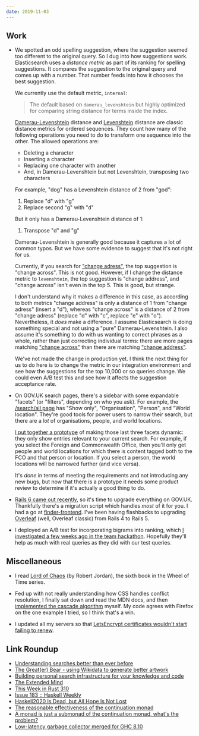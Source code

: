 ```yaml
---
date: 2019-11-03
---
```


## Work

- We spotted an odd spelling suggestion, where the suggestion seemed
  too different to the original query.  So I dug into how suggestions
  work.  Elasticsearch uses a *distance metric* as part of its ranking
  for spelling suggestions.  It compares the suggestion to the
  original query and comes up with a number.  That number feeds into
  how it chooses the best suggestion.

  We currently use the default metric, `internal`:

  > The default based on `damerau_levenshtein` but highly optimized
  > for comparing string distance for terms inside the index.

  [Damerau-Levenshtein][] distance and [Levenshtein][] distance are
  classic distance metrics for ordered sequences.  They count how many
  of the following operations you need to do to transform one sequence
  into the other.  The allowed operations are:

  - Deleting a character
  - Inserting a character
  - Replacing one character with another
  - And, in Damerau-Levenshtein but not Levenshtein, transposing two
    characters

  For example, "dog" has a Levenshtein distance of 2 from "god":

  1. Replace "d" with "g"
  2. Replace second "g" with "d"

  But it only has a Damerau-Levenshtein distance of 1:

  1. Transpose "d" and "g"

  Damerau-Levenshtein is generally good because it captures a lot of
  common typos.  But we have some evidence to suggest that it's not
  right for us.

  Currently, if you search for ["change adress"][], the top suggestion
  is "change across".  This is not good.  However, if I change the
  distance metric to `levenshtein`, the top suggestion is "change
  address", and "change across" isn't even in the top 5.  This is
  good, but strange.

  I don't understand why it makes a difference in this case, as
  according to both metrics "change address" is only a distance of 1
  from "change adress" (insert a "d"), whereas "change across" is a
  distance of 2 from "change adress" (replace "d" with "c", replace
  "e" with "o").  Nevertheless, it *does* make a difference.  I assume
  Elasticsearch is doing something special and not using a "pure"
  Damerau-Levenshtein.  I also assume it's something to do with us
  wanting to correct phrases as a whole, rather than just correcting
  individual terms: there are more pages matching ["change across"][]
  than there are matching ["change address"][].

  We've not made the change in production yet.  I think the next thing
  for us to do here is to change the metric in our integration
  environment and see how the suggestions for the top 10,000 or so
  queries change.  We could even A/B test this and see how it affects
  the suggestion acceptance rate.

- On GOV.UK search pages, there's a sidebar with some expandable
  "facets" (or "filters", depending on who you ask).  For example, the
  [/search/all page][] has "Show only", "Organisation", "Person", and
  "World location".  They're good tools for power users to narrow
  their search, but there are a *lot* of organisations, people, and
  world locations.

  [I put together a prototype][] of making those last three facets
  dynamic: they only show entries relevant to your current search.
  For example, if you select the Foreign and Commonwealth Office, then
  you'll only get people and world locations for which there is
  content tagged both to the FCO and that person or location.  If you
  select a person, the world locations will be narrowed further (and
  vice versa).

  It's *done* in terms of meeting the requirements and not introducing
  any new bugs, but now that there is a prototype it needs some
  product review to determine if it's actually a good thing to do.

- [Rails 6 came out recently][], so it's time to upgrade everything on
  GOV.UK.  Thankfully there's a migration script which handles *most*
  of it for you.  I had a go at [finder-frontend][].  I've been having
  flashbacks to upgrading [Overleaf][] (well, Overleaf classic) from
  Rails 4 to Rails 5.

- I deployed an A/B test for incorporating bigrams into ranking, which
  [I investigated a few weeks ago in the team hackathon][].  Hopefully
  they'll help as much with real queries as they did with our test
  queries.

[Damerau-Levenshtein]: https://en.wikipedia.org/wiki/Damerau%E2%80%93Levenshtein_distance
[Levenshtein]: https://en.wikipedia.org/wiki/Levenshtein_distance
["change adress"]: https://www.gov.uk/search/all?keywords="change+adress"
["change across"]: https://www.gov.uk/search/all?keywords="change+across"
["change address"]: https://www.gov.uk/search/all?keywords="change+address"
[/search/all page]: https://www.gov.uk/search/all
[I put together a prototype]: https://github.com/alphagov/finder-frontend/pull/1691
[Rails 6 came out recently]: https://edgeguides.rubyonrails.org/6_0_release_notes.html
[finder-frontend]: https://github.com/alphagov/finder-frontend/pull/1709
[Overleaf]: https://www.overleaf.com/
[I investigated a few weeks ago in the team hackathon]: notes/056.html

## Miscellaneous

- I read [Lord of Chaos][] (by Robert Jordan), the sixth book in the
  Wheel of Time series.

- Fed up with not really understanding how CSS handles conflict
  resolution, I finally sat down and read the MDN docs, and then
  [implemented the cascade algorithm][] myself.  My code agrees with
  Firefox on the one example I tried, so I think that's a win.

- I updated all my servers so that [LetsEncrypt certificates wouldn't
  start failing to renew][].

[Lord of Chaos]: https://en.wikipedia.org/wiki/Lord_of_Chaos
[implemented the cascade algorithm]: https://memo.barrucadu.co.uk/css-cascade.html
[LetsEncrypt certificates wouldn't start failing to renew]: https://github.com/NixOS/nixpkgs/pull/71953

## Link Roundup

- [Understanding searches better than ever before](https://www.blog.google/products/search/search-language-understanding-bert)
- [The Great(er) Bear - using Wikidata to generate better artwork](https://shkspr.mobi/blog/2019/11/the-greater-bear-using-wikidata-to-generate-better-artwork/)
- [Building personal search infrastructure for your knowledge and code](https://beepb00p.xyz/pkm-search.html)
- [The Extended Mind](https://1000wordphilosophy.com/2014/05/19/the-extended-mind/)
- [This Week in Rust 310](https://this-week-in-rust.org/blog/2019/10/29/this-week-in-rust-310/)
- [Issue 183 :: Haskell Weekly](https://haskellweekly.news/issue/183.html)
- [Haskell2020 Is Dead, but All Hope Is Not Lost](http://reasonablypolymorphic.com/blog/haskell202x/index.html)
- [The reasonable effectiveness of the continuation monad](https://blog.poisson.chat/posts/2019-10-26-reasonable-continuations.html)
- [A monad is just a submonad of the continuation monad, what's the problem?](https://blog.poisson.chat/posts/2019-10-27-continuation-submonads.html)
- [Low-latency garbage collector merged for GHC 8.10](http://www.well-typed.com/blog/2019/10/nonmoving-gc-merge/)
